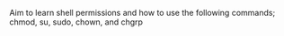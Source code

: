 Aim to learn shell permissions and how to use the following commands; chmod, su, sudo, chown, and chgrp
